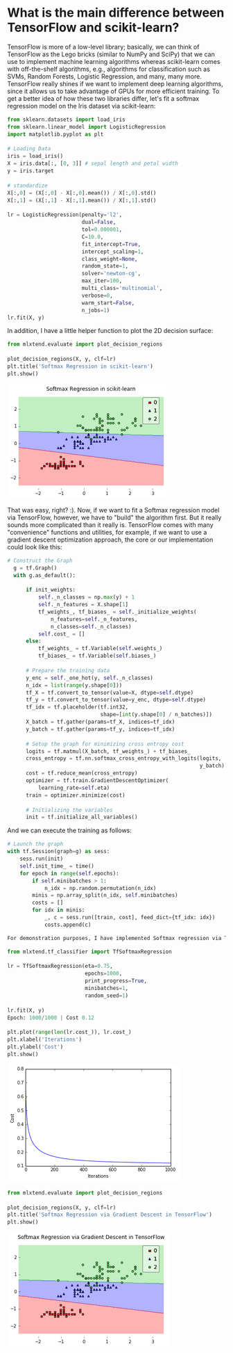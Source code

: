 # What is the main difference between TensorFlow and scikit-learn?

TensorFlow is more of a low-level library; basically, we can think of TensorFlow as the Lego bricks (similar to NumPy and SciPy) that we can use to implement machine learning algorithms whereas scikit-learn comes with off-the-shelf algorithms, e.g., algorithms for classification such as SVMs, Random Forests, Logistic Regression, and many, many more. TensorFlow really shines if we want to implement deep learning algorithms, since it allows us to take advantage of GPUs for more efficient training.
To get a better idea of how these two libraries differ, let's fit a softmax regression model on the Iris dataset via scikit-learn:

```python
from sklearn.datasets import load_iris
from sklearn.linear_model import LogisticRegression
import matplotlib.pyplot as plt

# Loading Data
iris = load_iris()
X = iris.data[:, [0, 3]] # sepal length and petal width
y = iris.target

# standardize
X[:,0] = (X[:,0] - X[:,0].mean()) / X[:,0].std()
X[:,1] = (X[:,1] - X[:,1].mean()) / X[:,1].std()

lr = LogisticRegression(penalty='l2',
                        dual=False,
                        tol=0.000001,
                        C=10.0,
                        fit_intercept=True,
                        intercept_scaling=1,
                        class_weight=None,
                        random_state=1,
                        solver='newton-cg',
                        max_iter=100,
                        multi_class='multinomial',
                        verbose=0,
                        warm_start=False,
                        n_jobs=1)
lr.fit(X, y)
```

In addition, I have a little helper function to plot the 2D decision surface:

```python
from mlxtend.evaluate import plot_decision_regions

plot_decision_regions(X, y, clf=lr)
plt.title('Softmax Regression in scikit-learn')
plt.show()
```

![](./tensorflow-vs-scikitlearn/scikit-softmax.png)

That was easy, right? :). Now, if we want to fit a Softmax regression model via TensorFlow, however, we have to "build" the algorithm first. But it really sounds more complicated than it really is.
TensorFlow comes with many "convenience" functions and utilities, for example, if we want to use a gradient descent optimization approach, the core or our implementation could look like this:

```python
# Construct the Graph
  g = tf.Graph()
  with g.as_default():

      if init_weights:
          self._n_classes = np.max(y) + 1
          self._n_features = X.shape[1]
          tf_weights_, tf_biases_ = self._initialize_weights(
              n_features=self._n_features,
              n_classes=self._n_classes)
          self.cost_ = []
      else:
          tf_weights_ = tf.Variable(self.weights_)
          tf_biases_ = tf.Variable(self.biases_)

      # Prepare the training data
      y_enc = self._one_hot(y, self._n_classes)
      n_idx = list(range(y.shape[0]))
      tf_X = tf.convert_to_tensor(value=X, dtype=self.dtype)
      tf_y = tf.convert_to_tensor(value=y_enc, dtype=self.dtype)
      tf_idx = tf.placeholder(tf.int32,
                              shape=[int(y.shape[0] / n_batches)])
      X_batch = tf.gather(params=tf_X, indices=tf_idx)
      y_batch = tf.gather(params=tf_y, indices=tf_idx)

      # Setup the graph for minimizing cross entropy cost
      logits = tf.matmul(X_batch, tf_weights_) + tf_biases_
      cross_entropy = tf.nn.softmax_cross_entropy_with_logits(logits,
                                                              y_batch)
      cost = tf.reduce_mean(cross_entropy)
      optimizer = tf.train.GradientDescentOptimizer(
          learning_rate=self.eta)
      train = optimizer.minimize(cost)

      # Initializing the variables
      init = tf.initialize_all_variables()
```

And we can execute the training as follows:

```python
# Launch the graph
with tf.Session(graph=g) as sess:
    sess.run(init)
    self.init_time_ = time()
    for epoch in range(self.epochs):
        if self.minibatches > 1:
            n_idx = np.random.permutation(n_idx)
        minis = np.array_split(n_idx, self.minibatches)
        costs = []
        for idx in minis:
            _, c = sess.run([train, cost], feed_dict={tf_idx: idx})
            costs.append(c)
```

```python
For demonstration purposes, I have implemented Softmax regression via TensorFlow in an object oriented style that is somewhat similar to scikit-learn's implementation. The complete code example can be found here if you are interested: [mlxtend/tf_classifier/TfSoftmax](https://github.com/rasbt/mlxtend/blob/master/mlxtend/tf_classifier/tf_softmax.py).
```

```python
from mlxtend.tf_classifier import TfSoftmaxRegression

lr = TfSoftmaxRegression(eta=0.75,
                         epochs=1000,
                         print_progress=True,
                         minibatches=1,
                         random_seed=1)

lr.fit(X, y)
Epoch: 1000/1000 | Cost 0.12

plt.plot(range(len(lr.cost_)), lr.cost_)
plt.xlabel('Iterations')
plt.ylabel('Cost')
plt.show()
```

![](./tensorflow-vs-scikitlearn/tf_cost.png)


```python
from mlxtend.evaluate import plot_decision_regions

plot_decision_regions(X, y, clf=lr)
plt.title('Softmax Regression via Gradient Descent in TensorFlow')
plt.show()
```

![](./tensorflow-vs-scikitlearn/tf_softmax.png)
